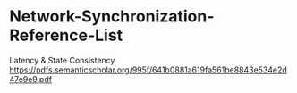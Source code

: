 # Network-Synchronization-Reference-List

Latency & State Consistency
https://pdfs.semanticscholar.org/995f/641b0881a619fa561be8843e534e2d47e9e9.pdf
